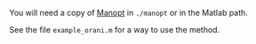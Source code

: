 You will need a copy of [Manopt](https://www.manopt.org/downloads.html) in `./manopt` or in the Matlab path.

See the file `example_orani.m` for a way to use the method.
